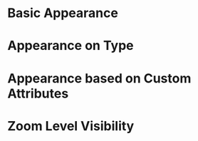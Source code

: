 # Basic Appearance

# Appearance on Type

# Appearance based on Custom Attributes

# Zoom Level Visibility






